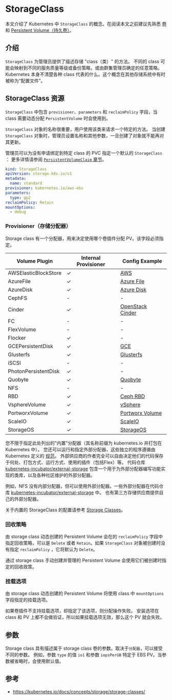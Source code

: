 # StorageClass

本文介绍了 Kubernetes 中 `StorageClass` 的概念。在阅读本文之前建议先熟悉 [卷](https://kubernetes.io/docs/concepts/storage/volumes) 和 [Persistent Volume（持久卷）](https://kubernetes.io/docs/concepts/storage/persistent-volumes)。

## 介绍

`StorageClass` 为管理员提供了描述存储 "class（类）" 的方法。 不同的 class 可能会映射到不同的服务质量等级或备份策略，或由群集管理员确定的任意策略。 Kubernetes 本身不清楚各种 class 代表的什么。这个概念在其他存储系统中有时被称为“配置文件”。

## StorageClass 资源

`StorageClass` 中包含 `provisioner`、`parameters` 和 `reclaimPolicy` 字段，当 class 需要动态分配 `PersistentVolume` 时会使用到。

`StorageClass` 对象的名称很重要，用户使用该类来请求一个特定的方法。 当创建 `StorageClass` 对象时，管理员设置名称和其他参数，一旦创建了对象就不能再对其更新。

管理员可以为没有申请绑定到特定 class 的 PVC 指定一个默认的 `StorageClass` ： 更多详情请参阅 [`PersistentVolumeClaim` 章节](https://kubernetes.io/docs/concepts/storage/persistent-volumes/#persistentvolumeclaims)。

```yaml
kind: StorageClass
apiVersion: storage.k8s.io/v1
metadata:
  name: standard
provisioner: kubernetes.io/aws-ebs
parameters:
  type: gp2
reclaimPolicy: Retain
mountOptions:
  - debug
```

### Provisioner（存储分配器）

Storage class 有一个分配器，用来决定使用哪个卷插件分配 PV。该字段必须指定。

| Volume Plugin        | Internal Provisioner | Config Example                           |
| -------------------- | -------------------- | ---------------------------------------- |
| AWSElasticBlockStore | ✓                    | [AWS](https://kubernetes.io/docs/concepts/storage/storage-classes/#aws) |
| AzureFile            | ✓                    | [Azure File](https://kubernetes.io/docs/concepts/storage/storage-classes/#azure-file) |
| AzureDisk            | ✓                    | [Azure Disk](https://kubernetes.io/docs/concepts/storage/storage-classes/#azure-disk) |
| CephFS               | -                    | -                                        |
| Cinder               | ✓                    | [OpenStack Cinder](https://kubernetes.io/docs/concepts/storage/storage-classes/#openstack-cinder) |
| FC                   | -                    | -                                        |
| FlexVolume           | -                    | -                                        |
| Flocker              | ✓                    | -                                        |
| GCEPersistentDisk    | ✓                    | [GCE](https://kubernetes.io/docs/concepts/storage/storage-classes/#gce) |
| Glusterfs            | ✓                    | [Glusterfs](https://kubernetes.io/docs/concepts/storage/storage-classes/#glusterfs) |
| iSCSI                | -                    | -                                        |
| PhotonPersistentDisk | ✓                    | -                                        |
| Quobyte              | ✓                    | [Quobyte](https://kubernetes.io/docs/concepts/storage/storage-classes/#quobyte) |
| NFS                  | -                    | -                                        |
| RBD                  | ✓                    | [Ceph RBD](https://kubernetes.io/docs/concepts/storage/storage-classes/#ceph-rbd) |
| VsphereVolume        | ✓                    | [vSphere](https://kubernetes.io/docs/concepts/storage/storage-classes/#vsphere) |
| PortworxVolume       | ✓                    | [Portworx Volume](https://kubernetes.io/docs/concepts/storage/storage-classes/#portworx-volume) |
| ScaleIO              | ✓                    | [ScaleIO](https://kubernetes.io/docs/concepts/storage/storage-classes/#scaleio) |
| StorageOS            | ✓                    | [StorageOS](https://kubernetes.io/docs/concepts/storage/storage-classes/#storageos) |

您不限于指定此处列出的"内置"分配器（其名称前缀为 kubernetes.io 并打包在 Kubernetes 中）。 您还可以运行和指定外部分配器，这些独立的程序遵循由 Kubernetes 定义的 [规范](https://git.k8s.io/community/contributors/design-proposals/storage/volume-provisioning.md)。 外部供应商的作者完全可以自由决定他们的代码保存于何处、打包方式、运行方式、使用的插件（包括Flex）等。 代码仓库 [kubernetes-incubator/external-storage](https://github.com/kubernetes-incubator/external-storage) 包含一个用于为外部分配器编写功能实现的类库，以及各种社区维护的外部分配器。

例如，NFS 没有内部分配器，但可以使用外部分配器。一些外部分配器在代码仓库 [kubernetes-incubator/external-storage](https://github.com/kubernetes-incubator/external-storage) 中。 也有第三方存储供应商提供自己的外部分配器。

关于内置的 StorageClass 的配置请参考 [Storage Classes](https://kubernetes.io/docs/concepts/storage/storage-classes/)。

### 回收策略

由 storage class 动态创建的 Persistent Volume 会在的 `reclaimPolicy` 字段中指定回收策略，可以是 `Delete` 或者 `Retain`。如果 `StorageClass` 对象被创建时没有指定 `reclaimPolicy` ，它将默认为 `Delete`。

通过 storage class 手动创建并管理的 Persistent Volume 会使用它们被创建时指定的回收政策。

### 挂载选项

由 storage class 动态创建的 Persistent Volume 将使用 class 中 `mountOptions` 字段指定的挂载选项。

如果卷插件不支持挂载选项，却指定了该选项，则分配操作失败。 安装选项在 class 和 PV 上都不会做验证，所以如果挂载选项无效，那么这个 PV 就会失败。

## 参数

Storage class 具有描述属于 storage class 卷的参数。取决于`分配器`，可以接受不同的参数。 例如，参数 `type` 的值 `io1` 和参数 `iopsPerGB` 特定于 EBS PV。当参数被省略时，会使用默认值。

## 参考

- https://kubernetes.io/docs/concepts/storage/storage-classes/
